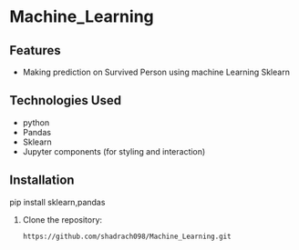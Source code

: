 # Machine_Learning

## Features
- Making prediction on Survived Person using machine Learning Sklearn


## Technologies Used
- python
- Pandas
- Sklearn
- Jupyter components (for styling and interaction)

## Installation

pip install sklearn,pandas

1. Clone the repository:
   ```bash
   https://github.com/shadrach098/Machine_Learning.git

